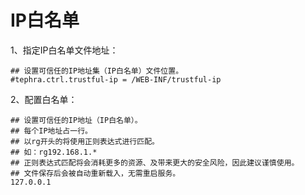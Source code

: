 # IP白名单

1、指定IP白名单文件地址：
```properties
## 设置可信任的IP地址集（IP白名单）文件位置。
#tephra.ctrl.trustful-ip = /WEB-INF/trustful-ip
```

2、配置白名单：
```text
## 设置可信任的IP地址（IP白名单）。
## 每个IP地址占一行。
## 以rg开头的将使用正则表达式进行匹配。
## 如：rg192.168.1.*
## 正则表达式匹配将会消耗更多的资源、及带来更大的安全风险，因此建议谨慎使用。
## 文件保存后会被自动重新载入，无需重启服务。
127.0.0.1
```
